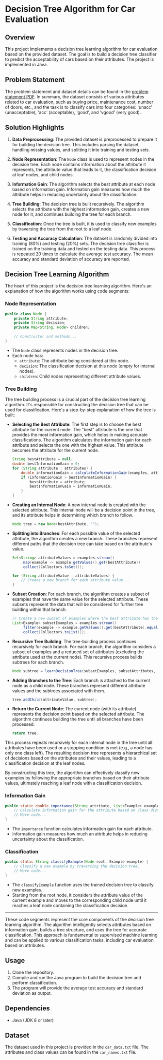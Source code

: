 # Decision Tree Algorithm for Car Evaluation

## Overview
This project implements a decision tree learning algorithm for car evaluation based on the provided dataset. The goal is to build a decision tree classifier to predict the acceptability of cars based on their attributes. The project is implemented in Java.

## Problem Statement
The problem statement and dataset details can be found in the [problem statement PDF](https://github.com/Anonto050/CSE-318-Artificial_Intelligence/blob/main/Offline%204%20-%20Decision%20Tree/CSE318_%20Assignment%204.pdf). In summary, the dataset consists of various attributes related to car evaluation, such as buying price, maintenance cost, number of doors, etc., and the task is to classify cars into four categories: 'unacc' (unacceptable), 'acc' (acceptable), 'good', and 'vgood' (very good).

## Solution Highlights


1. **Data Preprocessing**: The provided dataset is preprocessed to prepare it for building the decision tree. This includes parsing the dataset, handling missing values, and splitting it into training and testing sets.

2. **Node Representation**: The `Node` class is used to represent nodes in the decision tree. Each node contains information about the attribute it represents, the attribute value that leads to it, the classification decision at leaf nodes, and child nodes.

3. **Information Gain**: The algorithm selects the best attribute at each node based on information gain. Information gain measures how much the attribute helps in reducing uncertainty about the classification.

4. **Tree Building**: The decision tree is built recursively. The algorithm selects the attribute with the highest information gain, creates a new node for it, and continues building the tree for each branch.

5. **Classification**: Once the tree is built, it is used to classify new examples by traversing the tree from the root to a leaf node.

6. **Testing and Accuracy Calculation**: The dataset is randomly divided into training (80%) and testing (20%) sets. The decision tree classifier is trained on the training data and tested on the testing data. This process is repeated 20 times to calculate the average test accuracy. The mean accuracy and standard deviation of accuracy are reported.


## Decision Tree Learning Algorithm

The heart of this project is the decision tree learning algorithm. Here's an explanation of how the algorithm works using code segments:

### Node Representation
```java
public class Node {
    private String attribute;
    private String decision;
    private Map<String, Node> children;
    
    // Constructor and methods...
}
```

- The `Node` class represents nodes in the decision tree.
- Each node has:
    - `attribute`: The attribute being considered at this node.
    - `decision`: The classification decision at this node (empty for internal nodes).
    - `children`: Child nodes representing different attribute values.


### Tree Building 

The tree building process is a crucial part of the decision tree learning algorithm. It's responsible for constructing the decision tree that can be used for classification. Here's a step-by-step explanation of how the tree is built:

- **Selecting the Best Attribute**: The first step is to choose the best attribute for the current node. The "best" attribute is the one that provides the most information gain, which helps in making accurate classifications. The algorithm calculates the information gain for each attribute and selects the one with the highest value. This attribute becomes the attribute for the current node.

    ```java
    String bestAttribute = null;
    double bestInformationGain = 0;
    for (String attribute : attributes) {
        double informationGain = calculateInformationGain(examples, attribute);
        if (informationGain > bestInformationGain) {
            bestAttribute = attribute;
            bestInformationGain = informationGain;
        }
    }
    ```

- **Creating an Internal Node**: A new internal node is created with the selected attribute. This internal node will be a decision point in the tree, and its attribute helps in determining which branch to follow.

    ```java
    Node tree = new Node(bestAttribute, "");
    ```

- **Splitting into Branches**: For each possible value of the selected attribute, the algorithm creates a new branch. These branches represent different paths that the decision tree can take based on the attribute's value.

    ```java
    Set<String> attributeValues = examples.stream()
        .map(example -> example.getValues().get(bestAttribute))
        .collect(Collectors.toSet());

    for (String attributeValue : attributeValues) {
        // Create a new branch for each attribute value...
    }
    ```

- **Subset Creation**: For each branch, the algorithm creates a subset of examples that have the same value for the selected attribute. These subsets represent the data that will be considered for further tree building within that branch.

    ```java
    // Create a new subset of examples where the best attribute has the given value
    List<Example> subsetExamples = examples.stream()
        .filter(example -> example.getValues().get(bestAttribute).equals(attributeValue))
        .collect(Collectors.toList());
    ```

- **Recursive Tree Building**: The tree-building process continues recursively for each branch. For each branch, the algorithm considers a subset of examples and a reduced set of attributes (excluding the attribute used at the current node). This recursive process builds subtrees for each branch.

    ```java
    Node subtree = learnDecisionTree(subsetExamples, subsetAttributes, Class, examples);
    ```

- **Adding Branches to the Tree**: Each branch is attached to the current node as a child node. These branches represent different attribute values and the subtrees associated with them.

    ```java
    tree.addChild(attributeValue, subtree);
    ```

- **Return the Current Node**: The current node (with its attribute) represents the decision point based on the selected attribute. The algorithm continues building the tree until all branches have been processed.

    ```java
    return tree;
    ```

This process repeats recursively for each internal node in the tree until all attributes have been used or a stopping condition is met (e.g., a node has only one class left). The resulting decision tree represents a hierarchical set of decisions based on the attributes and their values, leading to a classification decision at the leaf nodes.

By constructing this tree, the algorithm can effectively classify new examples by following the appropriate branches based on their attribute values, ultimately reaching a leaf node with a classification decision.

### Information Gain
```java
public static double importance(String attribute, List<Example> examples) {
    // Calculate information gain for the attribute based on class distribution.
    // More code...
}
```

- The `importance` function calculates information gain for each attribute.
- Information gain measures how much an attribute helps in reducing uncertainty about the classification.

### Classification
```java
public static String classifyExample(Node root, Example example) {
    // Classify a new example by traversing the decision tree.
    // More code...
}
```

- The `classifyExample` function uses the trained decision tree to classify new examples.
- Starting from the root node, it considers the attribute value of the current example and moves to the corresponding child node until it reaches a leaf node containing the classification decision.

---

These code segments represent the core components of the decision tree learning algorithm. The algorithm intelligently selects attributes based on information gain, builds a tree structure, and uses the tree for accurate classification. This approach is fundamental to supervised machine learning and can be applied to various classification tasks, including car evaluation based on attributes.

## Usage
1. Clone the repository.
2. Compile and run the Java program to build the decision tree and perform classification.
3. The program will provide the average test accuracy and standard deviation as output.

## Dependencies
- Java (JDK 8 or later)

## Dataset
The dataset used in this project is provided in the `car_data.txt` file. The attributes and class values can be found in the `car_names.txt` file.


